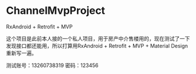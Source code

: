 # ChannelMvpProject
RxAndroid + Retrofit + MVP

这个项目是此前本人接的一个私人项目，用于房产中介售楼用的，现在测试了一下发现接口都还能用，所以打算用RxAndroid + Retrofit + MVP + Material Design重新写一遍。

测试账号：13260738319 密码：123456
